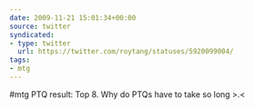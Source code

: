 ```yaml
---
date: 2009-11-21 15:01:34+00:00
source: twitter
syndicated:
- type: twitter
  url: https://twitter.com/roytang/statuses/5920099004/
tags:
- mtg
---
```


#mtg PTQ result: Top 8. Why do PTQs have to take so long &gt;.&lt;